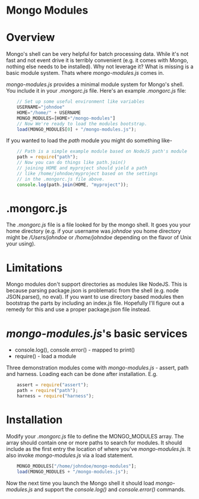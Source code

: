 Mongo Modules
=============

# Overview

Mongo's shell can be very helpful for batch processing data. While it's not fast and not event drive it is terribly convenient (e.g. it comes with Mongo, nothing else needs to be installed). Why not leverage it? What is
missing is a basic module system. Thats where _mongo-modules.js_ comes in.

_mongo-modules.js_ provides a minimal module system for Mongo's shell. You include it in your _.mongorc.js_ file. Here's an example _.mongorc.js_ file:

```JavaScript
	// Set up some useful environment like variables
	USERNAME="johndoe"
	HOME="/home/" + USERNAME
	MONGO_MODULES=[HOME+"/mongo-modules"]
	// Now We're ready to load the modules bootstrap.
	load(MONGO_MODULES[0] + "/mongo-modules.js");
```

If you wanted to load the _path_ module you might do something like-

```JavaScript
	// Path is a simple example module based on NodeJS path's module
	path = require("path");
	// Now you can do things like path.join()
	// joining HOME and myproject should yield a path
	// like /home/johndoe/myproject based on the settings
	// in the .mongorc.js file above.
	console.log(path.join(HOME, "myproject"));
```

# .mongorc.js

The _.mongorc.js_ file is a file looked for by the mongo shell. It goes
you your home directory (e.g. if your username was _johndoe_ you home directory might be _/Users/johndoe_ or _/home/johndoe_ depending on the flavor of Unix
your using).

# Limitations

Mongo modules don't support directories as modules like NodeJS. This is because parsing package.json is problematic from the shell (e.g. node JSON.parse(), no eval).  If you want to use directory based modules then bootstrap the parts by including an index.js file. Hopefully I'll figure out a remedy for this and
use a proper package.json file instead.

# _mongo-modules.js_'s basic services

* console.log(), console.error() - mapped to print()
* require() - load a module

Three demonstration modules come with _mongo-modules.js_ - assert, path and harness. Loading each can be done after installation. E.g.

```JavaScript
	assert = require("assert");
	path = require("path");
	harness = require("harness");
```



# Installation

Modify your _.mongorc.js_ file to define the MONGO_MODULES array. The array
should contain one or more paths to search for modules. It should include
as the first entry the location of where you've _mongo-modules.js_. It also
invoke _mongo-modules.js_ via a load statement.

```JavaScript
	MONGO_MODULES["/home/johndoe/mongo-modules"];
	load(MONGO_MODULES + "/mongo-modules.js");
```

Now the next time you launch the Mongo shell it should load _mongo-modules.js_
and support the _console.log()_ and _console.error()_ commands.




